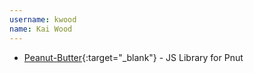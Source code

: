 ```yaml
---
username: kwood
name: Kai Wood
---
```

    
* [Peanut-Butter](https://www.npmjs.com/package/pnut-butter){:target="_blank"} - JS Library for Pnut